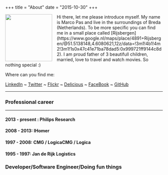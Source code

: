 +++
title 	= "About"
date	= "2015-10-30"
+++

<img src="/images/marco-pas-profile-picture.jpg" width="150" style="margin: 0px 15px 0px 0px; float:left;">
<p>
Hi there, let me please introduce myself. My name is Marco Pas and live in the surroundings of Breda (Netherlands). To be more specific you can find me in a small place called [Rijsbergen](https://www.google.nl/maps/place/4891+Rijsbergen/@51.5138148,4.6080621,12z/data=!3m1!4b1!4m2!3m1!1s0x47c41e71ba78dad5:0x999721ff9144c8d2). I am proud father of 3 beautifull children, married, love to travel and watch movies. So nothing special :)

Where can you find me:

[LinkedIn](https://www.linkedin.com/in/marcopas) ~ [Twitter](https://twitter.com/marcopas) ~ [Flickr](https://www.flickr.com/photos/marcopas/) ~ [Delicious](https://delicious.com/marcopas) ~ [FaceBook](https://www.facebook.com/marco.pasopas) ~ [GitHub](https://github.com/mpas)
</p>

---

### Professional career
---
#### 2013 - present : Philips Research

#### 2008 - 2013: IHomer

#### 1997 - 2008: CMG / LogicaCMG / Logica

#### 1995 - 1997: Jan de Rijk Logistics

### Developer/Software Engineer/Doing fun things